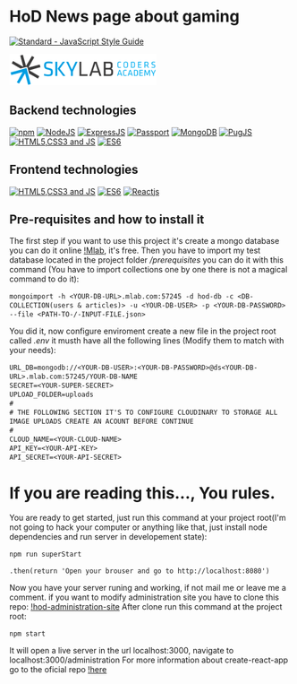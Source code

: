# HoD News page about gaming
[![Standard - JavaScript Style Guide](https://img.shields.io/badge/code_style-standard-brightgreen.svg)](http://standardjs.com/)

![Skylab](https://github.com/Iggy-Codes/logo-images/blob/master/logos/skylab-56.png)
## Backend technologies
[![npm](https://github.com/oscmedgon/logo-images/blob/master/logos/npm.png)](https://www.npmjs.com)
[![NodeJS](https://github.com/oscmedgon/logo-images/blob/master/logos/nodejs.png)](https://nodejs.org)
[![ExpressJS](https://github.com/oscmedgon/logo-images/blob/master/logos/expressjs.png)](http://www.expressjs.com)
[![Passport](https://github.com/oscmedgon/logo-images/blob/master/logos/passport.png)](http://www.passportjs.org)
[![MongoDB](https://github.com/oscmedgon/logo-images/blob/master/logos/mongodb.png)](https://www.mongodb.com)
[![PugJS](https://github.com/oscmedgon/logo-images/blob/master/logos/pug.png)](http://www.pugjs.org)
[![HTML5,CSS3 and JS](https://github.com/FransLopez/logo-images/blob/master/logos/html5-css3-js.png)](http://www.w3.org/)
[![ES6](https://github.com/oscmedgon/logo-images/blob/master/logos/es6.png)](http://www.ecma-international.org/ecma-262/6.0/)

## Frontend technologies
[![HTML5,CSS3 and JS](https://github.com/FransLopez/logo-images/blob/master/logos/html5-css3-js.png)](http://www.w3.org/)
[![ES6](https://github.com/oscmedgon/logo-images/blob/master/logos/es6.png)](http://www.ecma-international.org/ecma-262/6.0/)
[![Reactjs](https://video-react.js.org/assets/logo.png)](https://reactjs.org/)


## Pre-requisites and how to install it
The first step if you want to use this project it's create a mongo database you can do it online [!Mlab](https://mlab.com), it's free.
Then you have to import my test database located in the project folder */prerequisites* you can do it with this command (You have to import collections one by one there is not a magical command to do it):

```
mongoimport -h <YOUR-DB-URL>.mlab.com:57245 -d hod-db -c <DB-COLLECTION(users & articles)> -u <YOUR-DB-USER> -p <YOUR-DB-PASSWORD> --file <PATH-TO-/-INPUT-FILE.json>
```
You did it, now configure enviroment create a new file in the project root called *.env* it musth have all the following lines (Modify them to match with your needs):
```
URL_DB=mongodb://<YOUR-DB-USER>:<YOUR-DB-PASSWORD>@ds<YOUR-DB-URL>.mlab.com:57245/YOUR-DB-NAME
SECRET=<YOUR-SUPER-SECRET>
UPLOAD_FOLDER=uploads
#
# THE FOLLOWING SECTION IT'S TO CONFIGURE CLOUDINARY TO STORAGE ALL IMAGE UPLOADS CREATE AN ACOUNT BEFORE CONTINUE
#
CLOUD_NAME=<YOUR-CLOUD-NAME>
API_KEY=<YOUR-API-KEY>
API_SECRET=<YOUR-API-SECRET>

```
# If you are reading this..., You rules.
You are ready to get started, just run this command at your project root(I'm not going to hack your computer or anything like that, just install node dependencies and run server in developement state):
```
npm run superStart
```
```
.then(return 'Open your brouser and go to http://localhost:8080')
```

Now you have your server runing and working, if not mail me or leave me a comment.
if you want to modify administration site you have to clone this repo:
[!hod-administration-site](https://github.com/oscmedgon/hod-administration-page-react)
After clone run this command at the project root:
```
npm start
```
It will open a live server in the url localhost:3000, navigate to localhost:3000/administration
For more information about create-react-app go to the oficial repo [!here](https://github.com/facebookincubator/create-react-app)
